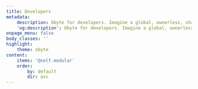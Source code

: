 ```yaml
---
title: Developers
metadata:
    description: Obyte for developers. Imagine a global, ownerless, shared database any app can freely read from.
    'og:description': Obyte for developers. Imagine a global, ownerless, shared database any app can freely read from.
onpage_menu: false
body_classes: ''
highlight:
    theme: obyte
content:
    items: '@self.modular'
    order:
        by: default
        dir: asc
---
```

